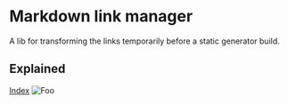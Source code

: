# Markdown link manager

A lib for transforming the links temporarily before a static generator build.

## Explained

[Index](/testdocs/index)
![Foo](/images/foo.jpg)

